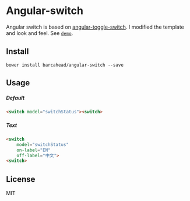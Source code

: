# Angular-switch

Angular switch is based on [angular-toggle-switch](https://github.com/cgarvis/angular-toggle-switch). I modified the template and look and feel. See [`demo`](http://htmlpreview.github.io/?https://github.com/barcahead/angular-switch/blob/master/example.html).


## Install

```shell
bower install barcahead/angular-switch --save
```


## Usage


##### Default
```html
<switch model="switchStatus"><switch>
```

##### Text
```html
<switch
    model="switchStatus"
    on-label="EN"
    off-label="中文">
<switch>
```

## License
MIT
